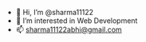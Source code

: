 - 👋 Hi, I’m @sharma11122
- 👀 I’m interested in Web Development
- 📫 sharma11122abhi@gmail.com

<!---
sharma11122/sharma11122 is a ✨ special ✨ repository because its `README.md` (this file) appears on your GitHub profile.
You can click the Preview link to take a look at your changes.
--->
 
